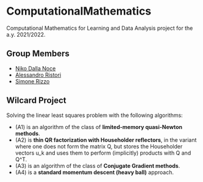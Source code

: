 # ComputationalMathematics
Computational Mathematics for Learning and Data Analysis project for the a.y. 2021/2022.
## Group Members
- [Niko Dalla Noce](https://github.com/nikodallanoce)
- [Alessandro Ristori](https://github.com/RistoAle97)
- [Simone Rizzo](https://github.com/simone-rizzo)
## Wilcard Project
Solving the linear least squares problem with the following algorithms:
- (A1) is an algorithm of the class of **limited-memory quasi-Newton methods**.
- (A2) is **thin QR factorization with Householder reflectors**, in the variant where one does not form the matrix Q, but stores the Householder vectors u_k and uses them to perform (implicitly) products with Q and Q^T.
- (A3) is an algorithm of the class of **Conjugate Gradient methods**.
- (A4) is a **standard momentum descent (heavy ball)** approach.

